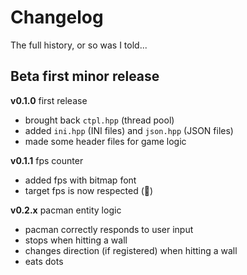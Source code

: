 # Changelog

<summary>The full history, or so was I told...</summary>

## Beta first minor release

**v0.1.0** first release

- brought back `ctpl.hpp` (thread pool)
- added `ini.hpp` (INI files) and `json.hpp` (JSON files)
- made some header files for game logic

**v0.1.1** fps counter

- added fps with bitmap font
- target fps is now respected (🥳)

**v0.2.x** pacman entity logic

- pacman correctly responds to user input
- stops when hitting a wall
- changes direction (if registered) when hitting a wall
- eats dots
